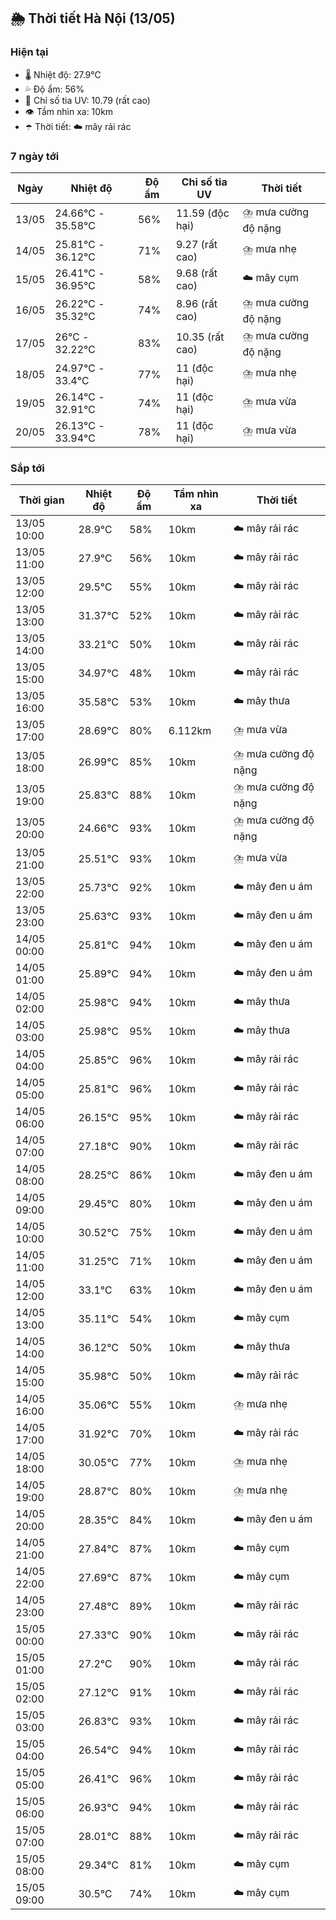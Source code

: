 ## 🌦️ Thời tiết Hà Nội (13/05)

### Hiện tại

- 🌡️ Nhiệt độ: 27.9℃
- 💦 Độ ẩm: 56%
- 🌟 Chỉ số tia UV: 10.79 (rất cao)
- 👁️ Tầm nhìn xa: 10km
- ☂️ Thời tiết: ☁️ mây rải rác

### 7 ngày tới

| Ngày | Nhiệt độ | Độ ẩm | Chỉ số tia UV | Thời tiết |
| --- | --- | --- | --- | --- |
| 13/05 | 24.66℃ - 35.58℃ | 56% | 11.59 (độc hại) | ⛈️ mưa cường độ nặng |
| 14/05 | 25.81℃ - 36.12℃ | 71% | 9.27 (rất cao) | ⛈️ mưa nhẹ |
| 15/05 | 26.41℃ - 36.95℃ | 58% | 9.68 (rất cao) | ☁️ mây cụm |
| 16/05 | 26.22℃ - 35.32℃ | 74% | 8.96 (rất cao) | ⛈️ mưa cường độ nặng |
| 17/05 | 26℃ - 32.22℃ | 83% | 10.35 (rất cao) | ⛈️ mưa cường độ nặng |
| 18/05 | 24.97℃ - 33.4℃ | 77% | 11 (độc hại) | ⛈️ mưa nhẹ |
| 19/05 | 26.14℃ - 32.91℃ | 74% | 11 (độc hại) | ⛈️ mưa vừa |
| 20/05 | 26.13℃ - 33.94℃ | 78% | 11 (độc hại) | ⛈️ mưa vừa |

### Sắp tới

| Thời gian | Nhiệt độ | Độ ẩm | Tầm nhìn xa | Thời tiết |
| --- | --- | --- | --- | --- |
| 13/05 10:00 | 28.9℃ | 58% | 10km | ☁️ mây rải rác |
| 13/05 11:00 | 27.9℃ | 56% | 10km | ☁️ mây rải rác |
| 13/05 12:00 | 29.5℃ | 55% | 10km | ☁️ mây rải rác |
| 13/05 13:00 | 31.37℃ | 52% | 10km | ☁️ mây rải rác |
| 13/05 14:00 | 33.21℃ | 50% | 10km | ☁️ mây rải rác |
| 13/05 15:00 | 34.97℃ | 48% | 10km | ☁️ mây rải rác |
| 13/05 16:00 | 35.58℃ | 53% | 10km | ☁️ mây thưa |
| 13/05 17:00 | 28.69℃ | 80% | 6.112km | ⛈️ mưa vừa |
| 13/05 18:00 | 26.99℃ | 85% | 10km | ⛈️ mưa cường độ nặng |
| 13/05 19:00 | 25.83℃ | 88% | 10km | ⛈️ mưa cường độ nặng |
| 13/05 20:00 | 24.66℃ | 93% | 10km | ⛈️ mưa cường độ nặng |
| 13/05 21:00 | 25.51℃ | 93% | 10km | ⛈️ mưa vừa |
| 13/05 22:00 | 25.73℃ | 92% | 10km | ☁️ mây đen u ám |
| 13/05 23:00 | 25.63℃ | 93% | 10km | ☁️ mây đen u ám |
| 14/05 00:00 | 25.81℃ | 94% | 10km | ☁️ mây đen u ám |
| 14/05 01:00 | 25.89℃ | 94% | 10km | ☁️ mây đen u ám |
| 14/05 02:00 | 25.98℃ | 94% | 10km | ☁️ mây thưa |
| 14/05 03:00 | 25.98℃ | 95% | 10km | ☁️ mây thưa |
| 14/05 04:00 | 25.85℃ | 96% | 10km | ☁️ mây rải rác |
| 14/05 05:00 | 25.81℃ | 96% | 10km | ☁️ mây rải rác |
| 14/05 06:00 | 26.15℃ | 95% | 10km | ☁️ mây rải rác |
| 14/05 07:00 | 27.18℃ | 90% | 10km | ☁️ mây rải rác |
| 14/05 08:00 | 28.25℃ | 86% | 10km | ☁️ mây đen u ám |
| 14/05 09:00 | 29.45℃ | 80% | 10km | ☁️ mây đen u ám |
| 14/05 10:00 | 30.52℃ | 75% | 10km | ☁️ mây đen u ám |
| 14/05 11:00 | 31.25℃ | 71% | 10km | ☁️ mây đen u ám |
| 14/05 12:00 | 33.1℃ | 63% | 10km | ☁️ mây đen u ám |
| 14/05 13:00 | 35.11℃ | 54% | 10km | ☁️ mây cụm |
| 14/05 14:00 | 36.12℃ | 50% | 10km | ☁️ mây thưa |
| 14/05 15:00 | 35.98℃ | 50% | 10km | ☁️ mây rải rác |
| 14/05 16:00 | 35.06℃ | 55% | 10km | ⛈️ mưa nhẹ |
| 14/05 17:00 | 31.92℃ | 70% | 10km | ☁️ mây rải rác |
| 14/05 18:00 | 30.05℃ | 77% | 10km | ⛈️ mưa nhẹ |
| 14/05 19:00 | 28.87℃ | 80% | 10km | ⛈️ mưa nhẹ |
| 14/05 20:00 | 28.35℃ | 84% | 10km | ☁️ mây đen u ám |
| 14/05 21:00 | 27.84℃ | 87% | 10km | ☁️ mây cụm |
| 14/05 22:00 | 27.69℃ | 87% | 10km | ☁️ mây cụm |
| 14/05 23:00 | 27.48℃ | 89% | 10km | ☁️ mây rải rác |
| 15/05 00:00 | 27.33℃ | 90% | 10km | ☁️ mây rải rác |
| 15/05 01:00 | 27.2℃ | 90% | 10km | ☁️ mây rải rác |
| 15/05 02:00 | 27.12℃ | 91% | 10km | ☁️ mây rải rác |
| 15/05 03:00 | 26.83℃ | 93% | 10km | ☁️ mây rải rác |
| 15/05 04:00 | 26.54℃ | 94% | 10km | ☁️ mây rải rác |
| 15/05 05:00 | 26.41℃ | 96% | 10km | ☁️ mây rải rác |
| 15/05 06:00 | 26.93℃ | 94% | 10km | ☁️ mây rải rác |
| 15/05 07:00 | 28.01℃ | 88% | 10km | ☁️ mây rải rác |
| 15/05 08:00 | 29.34℃ | 81% | 10km | ☁️ mây cụm |
| 15/05 09:00 | 30.5℃ | 74% | 10km | ☁️ mây cụm |
